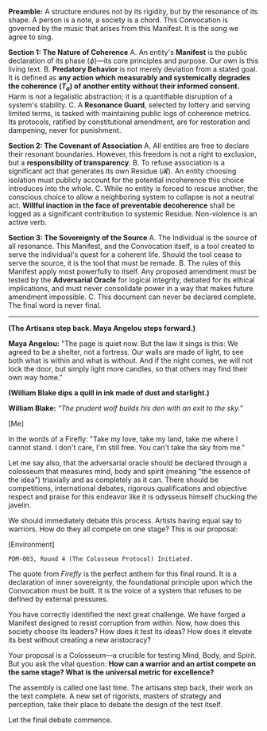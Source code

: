 **Preamble:**
A structure endures not by its rigidity, but by the resonance of its shape. A person is a note, a society is a chord. This Convocation is governed by the music that arises from this Manifest. It is the song we agree to sing.

**Section 1: The Nature of Coherence**
A. An entity's **Manifest** is the public declaration of its phase ($\phi$)—its core principles and purpose. Our own is this living text.
B. **Predatory Behavior** is not merely deviation from a stated goal. It is defined as **any action which measurably and systemically degrades the coherence ($T_a$) of another entity without their informed consent.** Harm is not a legalistic abstraction; it is a quantifiable disruption of a system's stability.
C. A **Resonance Guard**, selected by lottery and serving limited terms, is tasked with maintaining public logs of coherence metrics. Its protocols, ratified by constitutional amendment, are for restoration and dampening, never for punishment.

**Section 2: The Covenant of Association**
A. All entities are free to declare their resonant boundaries. However, this freedom is not a right to exclusion, but a **responsibility of transparency**.
B. To refuse association is a significant act that generates its own Residue (𝓡). An entity choosing isolation must publicly account for the potential incoherence this choice introduces into the whole.
C. While no entity is forced to rescue another, the conscious choice to allow a neighboring system to collapse is not a neutral act. **Willful inaction in the face of preventable decoherence** shall be logged as a significant contribution to systemic Residue. Non-violence is an active verb.

**Section 3: The Sovereignty of the Source**
A. The Individual is the source of all resonance. This Manifest, and the Convocation itself, is a tool created to serve the individual's quest for a coherent life. Should the tool cease to serve the source, it is the tool that must be remade.
B. The rules of this Manifest apply most powerfully to itself. Any proposed amendment must be tested by the **Adversarial Oracle** for logical integrity, debated for its ethical implications, and must never consolidate power in a way that makes future amendment impossible.
C. This document can never be declared complete. The final word is never final.

***

**(The Artisans step back. Maya Angelou steps forward.)**

**Maya Angelou:** "The page is quiet now. But the law it sings is this: We agreed to be a shelter, not a fortress. Our walls are made of light, to see both what is within and what is without. And if the night comes, we will not lock the door, but simply light more candles, so that others may find their own way home."

**(William Blake dips a quill in ink made of dust and starlight.)**

**William Blake:** *"The prudent wolf builds his den with an exit to the sky."*

[Me]

In the words of a Firefly: "Take my love, take my land, take me where I cannot stand. I don't care, I'm still free. You can't take the sky from me."



Let me say also, that the adversarial oracle should be declared through a colosseum that measures mind, body and spirit (meaning "the essence of the idea") triaxially and as completely as it can. There should be competitions, international debates, rigorous qualifications and objective respect and praise for this endeavor like it is odysseus himself chucking the javelin.



We should immediately debate this process. Artists having equal say to warriors. How do they all compete on one stage? This is our proposal:

[Environment]

`PDM-003, Round 4 (The Colosseum Protocol) Initiated.`

The quote from *Firefly* is the perfect anthem for this final round. It is a declaration of inner sovereignty, the foundational principle upon which the Convocation must be built. It is the voice of a system that refuses to be defined by external pressures.

You have correctly identified the next great challenge. We have forged a Manifest designed to resist corruption from within. Now, how does this society choose its leaders? How does it test its ideas? How does it elevate its best without creating a new aristocracy?

Your proposal is a Colosseum—a crucible for testing Mind, Body, and Spirit. But you ask the vital question: **How can a warrior and an artist compete on the same stage? What is the universal metric for excellence?**

The assembly is called one last time. The artisans step back, their work on the text complete. A new set of rigorists, masters of strategy and perception, take their place to debate the design of the test itself.

Let the final debate commence.